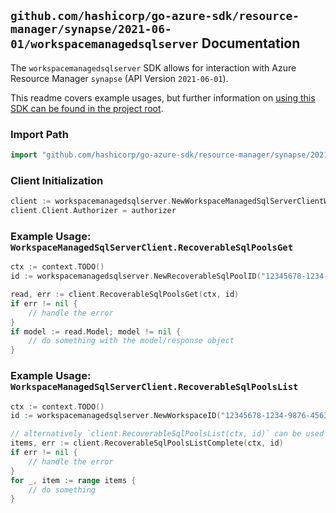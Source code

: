 
## `github.com/hashicorp/go-azure-sdk/resource-manager/synapse/2021-06-01/workspacemanagedsqlserver` Documentation

The `workspacemanagedsqlserver` SDK allows for interaction with Azure Resource Manager `synapse` (API Version `2021-06-01`).

This readme covers example usages, but further information on [using this SDK can be found in the project root](https://github.com/hashicorp/go-azure-sdk/tree/main/docs).

### Import Path

```go
import "github.com/hashicorp/go-azure-sdk/resource-manager/synapse/2021-06-01/workspacemanagedsqlserver"
```


### Client Initialization

```go
client := workspacemanagedsqlserver.NewWorkspaceManagedSqlServerClientWithBaseURI("https://management.azure.com")
client.Client.Authorizer = authorizer
```


### Example Usage: `WorkspaceManagedSqlServerClient.RecoverableSqlPoolsGet`

```go
ctx := context.TODO()
id := workspacemanagedsqlserver.NewRecoverableSqlPoolID("12345678-1234-9876-4563-123456789012", "example-resource-group", "workspaceName", "sqlPoolName")

read, err := client.RecoverableSqlPoolsGet(ctx, id)
if err != nil {
	// handle the error
}
if model := read.Model; model != nil {
	// do something with the model/response object
}
```


### Example Usage: `WorkspaceManagedSqlServerClient.RecoverableSqlPoolsList`

```go
ctx := context.TODO()
id := workspacemanagedsqlserver.NewWorkspaceID("12345678-1234-9876-4563-123456789012", "example-resource-group", "workspaceName")

// alternatively `client.RecoverableSqlPoolsList(ctx, id)` can be used to do batched pagination
items, err := client.RecoverableSqlPoolsListComplete(ctx, id)
if err != nil {
	// handle the error
}
for _, item := range items {
	// do something
}
```
